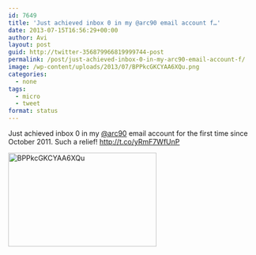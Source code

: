 ```yaml
---
id: 7649
title: 'Just achieved inbox 0 in my @arc90 email account f…'
date: 2013-07-15T16:56:29+00:00
author: Avi
layout: post
guid: http://twitter-356879966819999744-post
permalink: /post/just-achieved-inbox-0-in-my-arc90-email-account-f/
image: /wp-content/uploads/2013/07/BPPkcGKCYAA6XQu.png
categories:
  - none
tags:
  - micro
  - tweet
format: status
---
```

Just achieved inbox 0 in my [@arc90](http://twitter.com/arc90) email account for the first time since October 2011. Such a relief! http://t.co/yRmF7WfUnP

<img width="300" height="190" src="http://aviflax.com/wp-content/uploads/2013/07/BPPkcGKCYAA6XQu.png" class="attachment-medium" alt="BPPkcGKCYAA6XQu" />